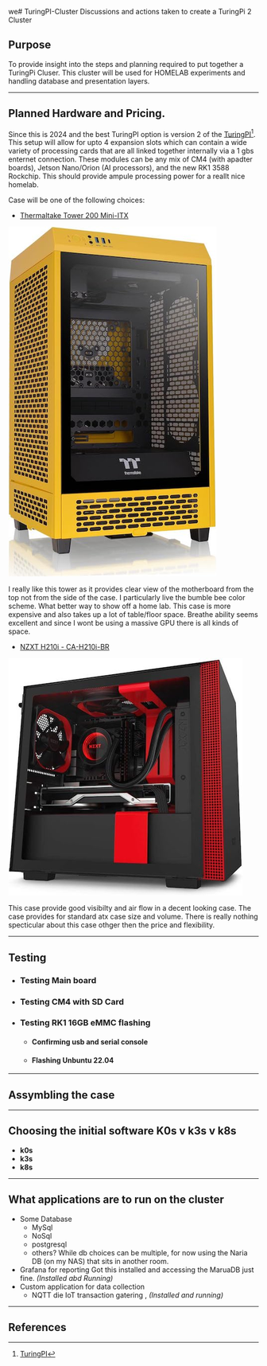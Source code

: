 we# TuringPI-Cluster
Discussions and actions taken to create a TuringPi 2 Cluster

## Purpose

To provide insight into the steps and planning required to put together a TuringPi Cluser.  This cluster will be used for HOMELAB experiments and handling database and presentation layers.

----

## Planned Hardware and Pricing.

Since this is 2024 and the best TuringPI option is version 2 of the [TuringPI](https://docs.turingpi.com/docs/turing-pi2-intro)[^1].  This setup will allow for upto 4 expansion slots which can contain a wide variety of processing cards that are all linked together internally via a 1 gbs enternet connection.  These modules can be any mix of CM4 (with apadter boards), Jetson Nano/Orion (AI processors), and the new RK1 3588 Rockchip. This should provide ampule processing power for a reallt nice homelab.

Case will be one of the following choices:
*  [Thermaltake Tower 200 Mini-ITX](https://www.amazon.com/dp/B0CQ32LMQF/?coliid=I3ENRBT38RE58T&colid=BTFFRD46RDAH&psc=1&ref_=list_c_wl_lv_ov_lig_dp_it)

 ![](img/ThermaltakeTower200-50.jpg)

 I really like this tower as it provides clear view of the motherboard from the top not from the side of the case.  I particularly live the bumble bee color scheme.  What better way to show off a home lab.  This case is more expensive and also takes up a lot of table/floor space.  Breathe ability seems excellent and since I wont be using a massive GPU there is all kinds of space.

*  [NZXT H210i - CA-H210i-BR](https://www.amazon.com/gp/product/B07T7L74D5/ref=ox_sc_saved_title_6?smid=&psc=1)

 ![](img/NZXT-H210-50i.jpg)

This case provide good visibilty and air flow in a decent looking case.  The case provides for standard atx case size and volume.  There is really nothing specticular about this case othger then the price and flexibility.

----

## Testing

* ### Testing Main board

* ### Testing CM4 with SD Card

* ### Testing RK1 16GB eMMC flashing
  * #### Confirming usb and serial console
  * #### Flashing Unbuntu 22.04

----

## Assymbling the case



----

## Choosing the initial software K0s v k3s v k8s

* **k0s**
* **k3s**
* **k8s**


----

## What applications are to run on the cluster

* Some Database
  * MySql
  * NoSql
  * postgresql
  * others?
    While db choices can be multiple, for now using the Naria DB (on my NAS) that sits in another room.
* Grafana for reporting  Got this installed and accessing the MaruaDB just fine. *(Installed abd Running)*
* Custom application for data collection
  * NQTT die IoT transaction gatering , *(Installed and running)* 

----

## References

[^1]: [TuringPI](https://docs.turingpi.com/docs/turing-pi2-intro)

